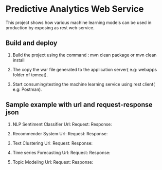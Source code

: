 # Predictive Analytics Web Service

This project shows how various machine learning models can be used in production by exposing as rest web service.

## Build and deploy

1) Build the project using the command : mvn clean package or mvn clean install

2) The copy the war file generated to the application server( e.g:  webapps folder of tomcat).

3) Start consuming/testing the machine learning service using rest client( e.g: Postman).

## Sample example with url and request-response json

1) NLP Sentiment Classifier
	Url:
	Request:
	Response:

2) Recommender System
	Url:
	Request:
	Response:

3) Text Clustering
	Url:
	Request:
	Response:

4) Time series Forecasting
	Url:
	Request:
	Response:

5) Topic Modeling
	Url:
	Request:
	Response:


